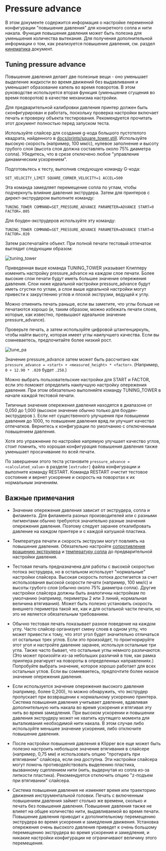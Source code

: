 # Pressure advance

В этом документе содержится информация о настройке переменной конфигурации "повышение давления" для конкретного сопла и нити накала. Функция повышения давления может быть полезна для уменьшения количества вытекания. Для получения дополнительной информации о том, как реализуется повышение давления, см. раздел [кинематика](Kinematics.md) документ.

## Tuning pressure advance

Повышение давления делает две полезные вещи - оно уменьшает выделение жидкости во время движений без выдавливания и уменьшает образование капель во время поворотов. В этом руководстве используется вторая функция (уменьшение сгущения во время поворотов) в качестве механизма настройки.

Для предварительной калибровки давления принтер должен быть сконфигурирован и работать, поскольку проверка настройки включает печать и проверку объекта тестирования. Рекомендуется прочитать этот документ полностью перед запуском теста.

Используйте слайсер для создания g-кода большого пустотелого квадрата, найденного в [docs/prints/square_tower.still](prints/square_tower.stl). Используйте высокую скорость (например, 100 мм/с), нулевое заполнение и высоту грубого слоя (высота слоя должна составлять около 75% диаметра сопла). Убедитесь, что в срезе отключено любое "управление динамическим ускорением".

Подготовьтесь к тесту, выполнив следующую команду G-кода:
```
SET_VELOCITY_LIMIT SQUARE_CORNER_VELOCITY=1 ACCEL=500
```
Эта команда замедляет перемещение сопла по углам, чтобы подчеркнуть влияние давления экструдера. Затем для принтеров с директ-экструдером выполните команду:
```
TUNING_TOWER COMMAND=SET_PRESSURE_ADVANCE PARAMETER=ADVANCE START=0 FACTOR=.005
```
Для боуден-экструдеров используйте эту команду:
```
TUNING_TOWER COMMAND=SET_PRESSURE_ADVANCE PARAMETER=ADVANCE START=0 FACTOR=.020
```
Затем распечатайте объект. При полной печати тестовый отпечаток выглядит следующим образом:

![tuning_tower]

Приведенная выше команда TUNING_TOWER указывает Клипперу изменить настройку pressure_advance на каждом слое печати. Более высокие слои печати будут иметь большее значение опережения давления. Слои ниже идеальной настройки pressure_advance будут иметь сгустки по углам, а слои выше идеальной настройки могут привести к закруглению углов и плохой экструзии, ведущей к углу.

Можно отменить печать раньше, если вы заметите, что углы больше не печатаются хорошо (и, таким образом, можно избежать печати слоев, которые, как известно, превышают идеальное значение pressure_advance).

Проверьте печать, а затем используйте цифровой штангенциркуль, чтобы найти высоту, которая имеет углы наилучшего качества. Если вы сомневаетесь, предпочитайте более низкий рост.

![tune_pa](img/tune_pa.jpg)

Значение pressure_advance затем может быть рассчитано как  `pressure_advance = <start> + <measured_height> * <factor>`. (Например, `0 + 12.90 * .020` будет `.258`.)

Можно выбрать пользовательские настройки для START и FACTOR, если это поможет определить наилучшую настройку опережения давления. При этом обязательно выполняйте команду TUNING_TOWER в начале каждой тестовой печати.

Типичные значения опережения давления находятся в диапазоне от 0,050 до 1,000 (высокое значение обычно только для боуден-экструдеров ). Если нет существенного улучшения при повышении давления до 1000, то повышение давления вряд ли улучшит качество отпечатков. Вернитесь к конфигурации по умолчанию с отключенным повышением давления.

Хотя это упражнение по настройке напрямую улучшает качество углов, стоит помнить, что хорошая конфигурация повышения давления также уменьшает просачивание по всей печати.

По завершении этого теста установите `pressure_advance = <calculated_value>` в разделе `[extruder]` файла конфигурации и выполните команду RESTART. Команда RESTART очистит тестовое состояние и вернет ускорение и скорость на поворотах к их нормальным значениям.

## Важные примечания

* Значение опережения давления зависит от экструдера, сопла и филамента. Для филамента разных производителей или с разными пигментами обычно требуются значительно разные значения опережения давления. Поэтому следует заранее откалибровать давление на каждом принтере и с каждой катушкой пластика.

* Температура печати и скорость экструзии могут повлиять на повышение давления. Обязательно настройте [сопротивление вращению экструдера](Rotation_Distance.md#calibrating-rotation_distance-on-extruders) и [температуру сопла](http://reprap.org/wiki/Triffid_Hunter%27s_Calibration_Guide#Nozzle_Temperature) до предварительной настройки давления.
 
* Тестовая печать предназначена для работы с высокой скоростью потока экструдера, но в остальном использует "нормальные" настройки слайсера. Высокая скорость потока достигается за счет использования высокой скорости печати (например, 100 мм/с) и высоты грубого слоя (обычно около 75% диаметра сопла). Другие настройки слайсера должны быть аналогичны настройкам по умолчанию (например, периметры 2 или 3 линий, нормальная величина втягивания). Может быть полезно установить скорость внешнего периметра такой же, как и для остальной части печати, но это не является обязательным требованием.

* Обычно тестовая печать показывает разное поведение на каждом углу. Часто слайсер организует смену слоев в одном углу, что может привести к тому, что этот угол будет значительно отличаться от остальных трех углов. Если это произойдет, то проигнорируйте этот угол и настройте давление заранее, используя остальные три угла. Также часто бывает, что остальные углы немного различаются. (Это может произойти из-за небольших различий в том, как рамка принтера реагирует на повороты в определенных направлениях.) Попробуйте выбрать значение, которое хорошо работает для всех остальных углов. Если вы сомневаетесь, предпочтите более низкое
значение опережения давления.

* Если используется значение опережения высокого давления (например, более 0,200), то можно обнаружить, что экструдер пропускает при возвращении к нормальному ускорению принтера. Система повышения давления учитывает давление, вдавливая дополнительную нить накала во время ускорения и втягивая эту нить во время замедления. При высоком ускорении и повышении давления экструдеру может не хватить крутящего момента для выталкивания необходимой нити накала. В этом случае либо используйте меньшее значение ускорения, либо отключите повышение давления.

* После настройки повышения давления в Klipper все еще может быть полезно настроить небольшое значение втягивания в слайсере (например, 0,75 мм) и использовать опцию "протирать при втягивании" слайсера, если она доступна. Эти настройки слайсера могут помочь противодействовать выделению пластика, вызванному сцеплением нити (нить, выдернутая из сопла из-за липкости пластика). Рекомендуется отключить опцию "z-подъем при втягивании" слайсера.

* Система повышения давления не изменяет время или траекторию движения инструментальной головки. Печать с включенным повышением давления займет столько же времени, сколько и печать без повышения давления. Повышение давления также не влияет на общее количество нити, выдавливаемой во время печати. Повышение давления приводит к дополнительному перемещению экструдера во время ускорения и замедления движения. Установка опережения очень высокого давления приведет к очень большому перемещению экструдера во время ускорения и замедления, и никакие настройки конфигурации не ограничивают величину этого перемещения.


[tuning_tower]:https://github.com/KevinOConnor/klipper/tree/master/docs/img/tuning_tower.jpg
